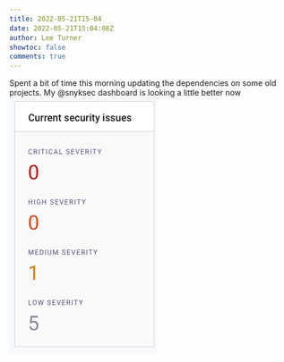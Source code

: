 ```yaml
---
title: 2022-05-21T15-04
date: 2022-05-21T15:04:08Z
author: Lee Turner
showtoc: false
comments: true
---
```


Spent a bit of time this morning updating the dependencies on some old projects.  My @snyksec dashboard is looking a little better now ![](/img/x//1528028876781371393-FTSmJRrWYAIN3yB.png)


